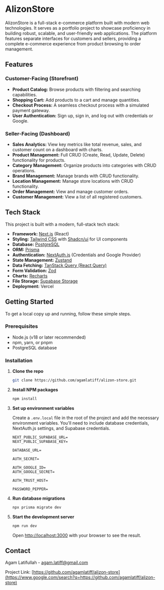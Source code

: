 # AlizonStore

AlizonStore is a full-stack e-commerce platform built with modern web technologies. It serves as a portfolio project to showcase proficiency in building robust, scalable, and user-friendly web applications. The platform features separate interfaces for customers and sellers, providing a complete e-commerce experience from product browsing to order management.

## Features

### Customer-Facing (Storefront)

  * **Product Catalog:** Browse products with filtering and searching capabilities.
  * **Shopping Cart:** Add products to a cart and manage quantities.
  * **Checkout Process:** A seamless checkout process with a simulated payment gateway.
  * **User Authentication:** Sign up, sign in, and log out with credentials or Google.

### Seller-Facing (Dashboard)

  * **Sales Analytics:** View key metrics like total revenue, sales, and customer count on a dashboard with charts.
  * **Product Management:** Full CRUD (Create, Read, Update, Delete) functionality for products.
  * **Category Management:** Organize products into categories with CRUD operations.
  * **Brand Management:** Manage brands with CRUD functionality.
  * **Location Management:** Manage store locations with CRUD functionality.
  * **Order Management:** View and manage customer orders.
  * **Customer Management:** View a list of all registered customers.

## Tech Stack

This project is built with a modern, full-stack tech stack:

  * **Framework:** [Next.js](https://nextjs.org/) (React)
  * **Styling:** [Tailwind CSS](https://tailwindcss.com/) with [Shadcn/ui](https://ui.shadcn.com/) for UI components
  * **Database:** [PostgreSQL](https://www.postgresql.org/)
  * **ORM:** [Prisma](https://www.prisma.io/)
  * **Authentication:** [NextAuth.js](https://next-auth.js.org/) (Credentials and Google Provider)
  * **State Management:** [Zustand](https://zustand-demo.pmnd.rs/)
  * **Data Fetching:** [TanStack Query (React Query)](https://tanstack.com/query/latest)
  * **Form Validation:** [Zod](https://zod.dev/)
  * **Charts:** [Recharts](https://recharts.org/)
  * **File Storage:** [Supabase Storage](https://supabase.com/storage)
  * **Deployment:** Vercel

## Getting Started

To get a local copy up and running, follow these simple steps.

### Prerequisites

  * Node.js (v18 or later recommended)
  * npm, yarn, or pnpm
  * PostgreSQL database

### Installation

1.  **Clone the repo**

    ```sh
    git clone https://github.com/agamlatiff/alizon-store.git
    ```

2.  **Install NPM packages**

    ```sh
    npm install
    ```

3.  **Set up environment variables**

    Create a `.env.local` file in the root of the project and add the necessary environment variables. You'll need to include database credentials, NextAuth.js settings, and Supabase credentials.

    ```
    NEXT_PUBLIC_SUPABASE_URL=
    NEXT_PUBLIC_SUPABASE_KEY=

    DATABASE_URL=

    AUTH_SECRET=

    AUTH_GOOGLE_ID=
    AUTH_GOOGLE_SECRET=

    AUTH_TRUST_HOST=

    PASSWORD_PEPPER=
    ```

4.  **Run database migrations**

    ```sh
    npx prisma migrate dev
    ```

5.  **Start the development server**

    ```sh
    npm run dev
    ```

    Open [http://localhost:3000](https://www.google.com/search?q=http://localhost:3000) with your browser to see the result.

## Contact

Agam Latifullah - [agam.latiff@gmail.com](mailto:agam.latiff@gmail.com)

Project Link: [https://github.com/agamlatiff/alizon-store](https://www.google.com/search?q=https://github.com/agamlatiff/alizon-store)
